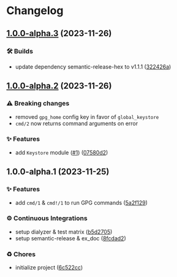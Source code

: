 # Changelog

## [1.0.0-alpha.3](https://github.com/sheerlox/gpg_ex/compare/v1.0.0-alpha.2...v1.0.0-alpha.3) (2023-11-26)


### 🛠 Builds

* update dependency semantic-release-hex to v1.1.1 ([322426a](https://github.com/sheerlox/gpg_ex/commit/322426a675e2173b6d2b318f01fbc17180358003))

## [1.0.0-alpha.2](https://github.com/sheerlox/gpg_ex/compare/v1.0.0-alpha.1...v1.0.0-alpha.2) (2023-11-26)


### ⚠ Breaking changes

* removed `gpg_home` config key in favor of `global_keystore`
* `cmd/2` now returns command arguments on error

### ✨ Features

* add `Keystore` module ([#1](https://github.com/sheerlox/gpg_ex/issues/1)) ([07580d2](https://github.com/sheerlox/gpg_ex/commit/07580d21f21061097e1e132a612f0a45c914ebd1))

## 1.0.0-alpha.1 (2023-11-25)


### ✨ Features

* add `cmd/1` & `cmd!/1` to run GPG commands ([5a2f129](https://github.com/sheerlox/gpg_ex/commit/5a2f12937b01bb57a93d332d45a42d0f4b49892e))


### ⚙️ Continuous Integrations

* setup dialyzer & test matrix ([b5d2705](https://github.com/sheerlox/gpg_ex/commit/b5d2705dcdb4bbb6b4cfd3fcdca225aad7e59295))
* setup semantic-release & ex_doc ([8fcdad2](https://github.com/sheerlox/gpg_ex/commit/8fcdad204adf2a12185e74236ae5673bdb73cbc4))


### ♻️ Chores

* initialize project ([6c522cc](https://github.com/sheerlox/gpg_ex/commit/6c522cc340f7a09e69822e9105bf953c8a916e3f))
